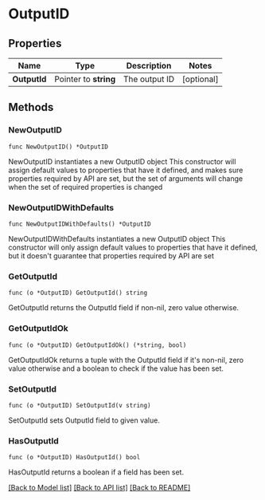# OutputID

## Properties

Name | Type | Description | Notes
------------ | ------------- | ------------- | -------------
**OutputId** | Pointer to **string** | The output ID | [optional] 

## Methods

### NewOutputID

`func NewOutputID() *OutputID`

NewOutputID instantiates a new OutputID object
This constructor will assign default values to properties that have it defined,
and makes sure properties required by API are set, but the set of arguments
will change when the set of required properties is changed

### NewOutputIDWithDefaults

`func NewOutputIDWithDefaults() *OutputID`

NewOutputIDWithDefaults instantiates a new OutputID object
This constructor will only assign default values to properties that have it defined,
but it doesn't guarantee that properties required by API are set

### GetOutputId

`func (o *OutputID) GetOutputId() string`

GetOutputId returns the OutputId field if non-nil, zero value otherwise.

### GetOutputIdOk

`func (o *OutputID) GetOutputIdOk() (*string, bool)`

GetOutputIdOk returns a tuple with the OutputId field if it's non-nil, zero value otherwise
and a boolean to check if the value has been set.

### SetOutputId

`func (o *OutputID) SetOutputId(v string)`

SetOutputId sets OutputId field to given value.

### HasOutputId

`func (o *OutputID) HasOutputId() bool`

HasOutputId returns a boolean if a field has been set.


[[Back to Model list]](../README.md#documentation-for-models) [[Back to API list]](../README.md#documentation-for-api-endpoints) [[Back to README]](../README.md)


